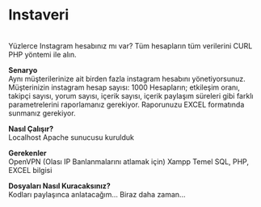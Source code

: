 # Instaveri
<br>Yüzlerce Instagram hesabınız mı var? Tüm hesapların tüm verilerini CURL PHP yöntemi ile alın.

<b>Senaryo</b>
<br>
Aynı müşterilerinize ait birden fazla instagram hesabını yönetiyorsunuz. 
Müşterinizin instagram hesap sayısı: 1000
Hesapların; etkileşim oranı, takipçi sayısı, yorum sayısı, içerik sayısı, içerik paylaşım süreleri gibi farklı parametrelerini raporlamanız gerekiyor.
Raporunuzu EXCEL formatında sunmanız gerekiyor.

<b>Nasıl Çalışır?</b>
<br>
Localhost Apache sunucusu kurulduk

<b>Gerekenler</b>
<br>
OpenVPN (Olası IP Banlanmalarını atlamak için)
Xampp
Temel SQL, PHP, EXCEL bilgisi

<b>Dosyaları Nasıl Kuracaksınız?</b>
<br>
Kodları paylaşınca anlatacağım... Biraz daha zaman...
